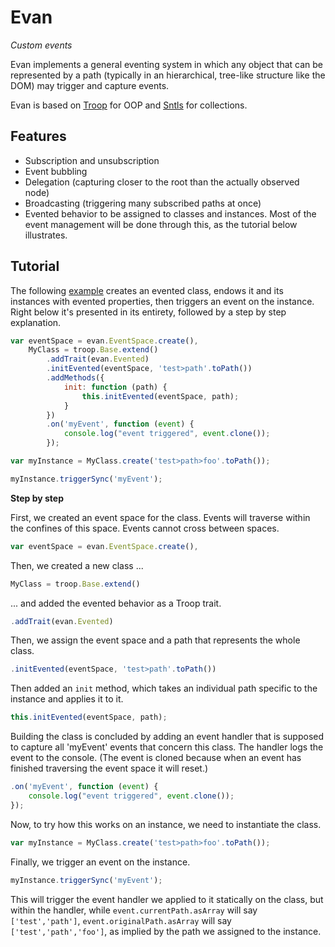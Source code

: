 Evan
====

*Custom events*

Evan implements a general eventing system in which any object that can be represented by a path (typically in an hierarchical, tree-like structure like the DOM) may trigger and capture events.

Evan is based on [Troop](https://github.com/production-minds/troop) for OOP and [Sntls](https://github.com/danstocker/sntls) for collections.

Features
--------

- Subscription and unsubscription
- Event bubbling
- Delegation (capturing closer to the root than the actually observed node)
- Broadcasting (triggering many subscribed paths at once)
- Evented behavior to be assigned to classes and instances. Most of the event management will be done through this, as the tutorial below illustrates.

Tutorial
--------

The following [example](http://jsfiddle.net/danstocker/Hw8Ya/
) creates an evented class, endows it and its instances with evented properties, then triggers an event on the instance. Right below it's presented in its entirety, followed by a step by step explanation.

```javascript
var eventSpace = evan.EventSpace.create(),
    MyClass = troop.Base.extend()
        .addTrait(evan.Evented)
        .initEvented(eventSpace, 'test>path'.toPath())
        .addMethods({
            init: function (path) {
                this.initEvented(eventSpace, path);
            }
        })
        .on('myEvent', function (event) {
            console.log("event triggered", event.clone());
        });

var myInstance = MyClass.create('test>path>foo'.toPath());

myInstance.triggerSync('myEvent');
```

**Step by step**

First, we created an event space for the class. Events will traverse within the confines of this space. Events cannot cross between spaces.

```javascript
var eventSpace = evan.EventSpace.create(),
```

Then, we created a new class ...

```javascript
MyClass = troop.Base.extend()
```

... and added the evented behavior as a Troop trait.

```javascript
.addTrait(evan.Evented)
```

Then, we assign the event space and a path that represents the whole class.

```javascript
.initEvented(eventSpace, 'test>path'.toPath())
```

Then added an `init` method, which takes an individual path specific to the instance and applies it to it.

```javascript
this.initEvented(eventSpace, path);
```

Building the class is concluded by adding an event handler that is supposed to capture all 'myEvent' events that concern this class. The handler logs the event to the console. (The event is cloned because when an event has finished traversing the event space it will reset.)

```javascript
.on('myEvent', function (event) {
    console.log("event triggered", event.clone());
});
```

Now, to try how this works on an instance, we need to instantiate the class.

```javascript
var myInstance = MyClass.create('test>path>foo'.toPath());
```

Finally, we trigger an event on the instance.

```javascript
myInstance.triggerSync('myEvent');
```

This will trigger the event handler we applied to it statically on the class, but within the handler, while `event.currentPath.asArray` will say `['test','path']`, `event.originalPath.asArray` will say `['test','path','foo']`, as implied by the path we assigned to the instance.
